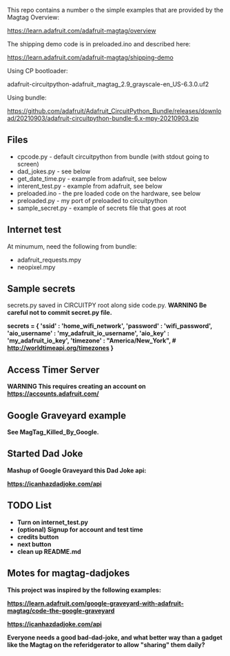 
This repo contains a number o the simple examples that are provided by the
Magtag Overview:<br>

https://learn.adafruit.com/adafruit-magtag/overview


The shipping demo code is in preloaded.ino and described here:

https://learn.adafruit.com/adafruit-magtag/shipping-demo


Using CP bootloader:

adafruit-circuitpython-adafruit_magtag_2.9_grayscale-en_US-6.3.0.uf2


Using bundle:

https://github.com/adafruit/Adafruit_CircuitPython_Bundle/releases/download/20210903/adafruit-circuitpython-bundle-6.x-mpy-20210903.zip



## Files

- cpcode.py - default circuitpython from bundle (with stdout going to screen)
- dad_jokes.py - see below
- get_date_time.py - example from adafruit, see below
- interent_test.py - example from adafruit, see below
- preloaded.ino - the pre loaded code on the hardware, see below
- preloaded.py - my port of preloaded to circuitpython
- sample_secret.py - example of secrets file that goes at root


## Internet test

At minumum, need the following from bundle:

- adafruit_requests.mpy
- neopixel.mpy



## Sample secrets

secrets.py saved in CIRCUITPY root along side code.py.  <b>WARNING<b> Be careful not to commit secret.py file.

secrets = {
    'ssid' : 'home_wifi_network',
    'password' : 'wifi_password',
    'aio_username' : 'my_adafruit_io_username',
    'aio_key' : 'my_adafruit_io_key',
    'timezone' : "America/New_York", # http://worldtimeapi.org/timezones
    }


## Access Timer Server

<b>WARNING<b> This requires creating an account on https://accounts.adafruit.com/


## Google Graveyard example

 See MagTag_Killed_By_Google.


## Started Dad Joke

Mashup of Google Graveyard this Dad Joke api:

https://icanhazdadjoke.com/api



## TODO List

- Turn on internet_test.py
- (optional) Signup for account and test time
- credits button
- next button
- clean up README.md

## Motes for magtag-dadjokes

This project was inspired by the following examples:

https://learn.adafruit.com/google-graveyard-with-adafruit-magtag/code-the-google-graveyard<br>

https://icanhazdadjoke.com/api<br>

Everyone needs a good bad-dad-joke, and what better way than a gadget like the Magtag on 
the referidgerator to allow "sharing" them daily?



